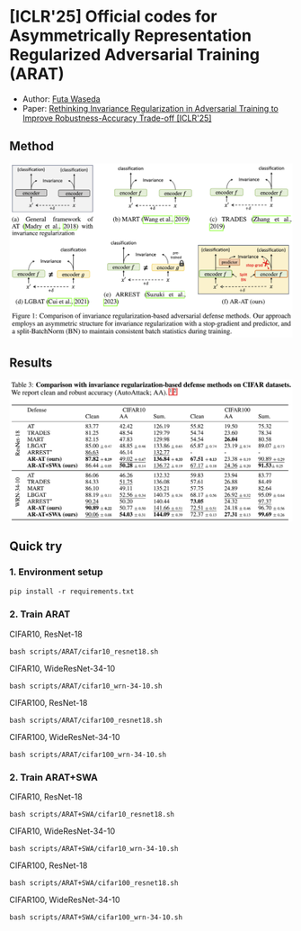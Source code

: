 # [ICLR'25] Official codes for Asymmetrically Representation Regularized Adversarial Training (ARAT)
- Author: [Futa Waseda](https://futa-waseda.netlify.app/)
- Paper: [Rethinking Invariance Regularization in Adversarial Training to Improve Robustness-Accuracy Trade-off [ICLR'25]](https://arxiv.org/abs/2402.14648)

## Method
<!-- pdf -->
![ARAT](https://github.com/futakw/AR-AT/blob/main/assets/method_fig.png)

## Results
<!-- pdf -->
![ARAT](https://github.com/futakw/AR-AT/blob/main/assets/result_fig.png)

## Quick try
### 1. Environment setup
```
pip install -r requirements.txt
```

### 2. Train ARAT
CIFAR10, ResNet-18
```
bash scripts/ARAT/cifar10_resnet18.sh
```
CIFAR10, WideResNet-34-10
```
bash scripts/ARAT/cifar10_wrn-34-10.sh
```
CIFAR100, ResNet-18
```
bash scripts/ARAT/cifar100_resnet18.sh
```
CIFAR100, WideResNet-34-10
```
bash scripts/ARAT/cifar100_wrn-34-10.sh
```

### 2. Train ARAT+SWA
CIFAR10, ResNet-18
```
bash scripts/ARAT+SWA/cifar10_resnet18.sh
```
CIFAR10, WideResNet-34-10
```
bash scripts/ARAT+SWA/cifar10_wrn-34-10.sh
```
CIFAR100, ResNet-18
```
bash scripts/ARAT+SWA/cifar100_resnet18.sh
```
CIFAR100, WideResNet-34-10
```
bash scripts/ARAT+SWA/cifar100_wrn-34-10.sh
```

